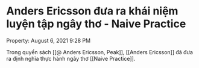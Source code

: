# Anders Ericsson đưa ra khái niệm luyện tập ngây thơ - Naive Practice

Property: August 6, 2021 9:28 PM

Trong quyển sách [[@ Anders Ericsson, Peak]], [[Anders Ericsson]] đã đưa ra định nghĩa thực hành ngây thơ [[Naive Practice]]. 
